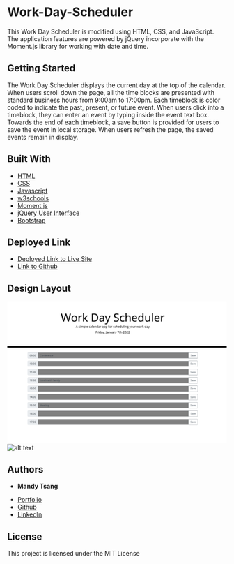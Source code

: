 # Work-Day-Scheduler
This Work Day Scheduler is modified using HTML, CSS, and JavaScript. The application features are powered by jQuery incorporate with the Moment.js library for working with date and time.  

## Getting Started
The Work Day Scheduler displays the current day at the top of the calendar. When users scroll down the page, all the time blocks are presented with standard business hours from 9:00am to 17:00pm. Each timeblock is color coded to indicate the past, present, or future event. When users click into a timeblock, they can enter an event by typing inside the event text box. Towards the end of each timeblock, a save button is provided for users to save the event in local storage. When users refresh the page, the saved events remain in display. 


## Built With

* [HTML](https://developer.mozilla.org/en-US/docs/Web/HTML)
* [CSS](https://developer.mozilla.org/en-US/docs/Web/CSS)
* [Javascript](https://developer.mozilla.org/en-US/docs/Web/JavaScript)
* [w3schools](https://www.w3schools.com/js/default.asp)
* [Moment.js](https://momentjs.com/docs/)
* [jQuery User Interface](https://jqueryui.com)
* [Bootstrap](https://getbootstrap.com)


## Deployed Link

* [Deployed Link to Live Site](https://mandytsang007.github.io/Work-Day-Scheduler/)
* [Link to Github](https://github.com/MANDYTSANG007/Work-Day-Scheduler)

## Design Layout

![alt text](Scheduler.png)
![alt text](ColorCodedFeature1.png)

## Authors

* **Mandy Tsang** 

- [Portfolio](https://mandytsang007.github.io/Mandy-Portfolio/)
- [Github](https://github.com/MANDYTSANG007)
- [LinkedIn](https://www.linkedin.com/in/man-tsang-64308b22a/)


## License

This project is licensed under the MIT License 

